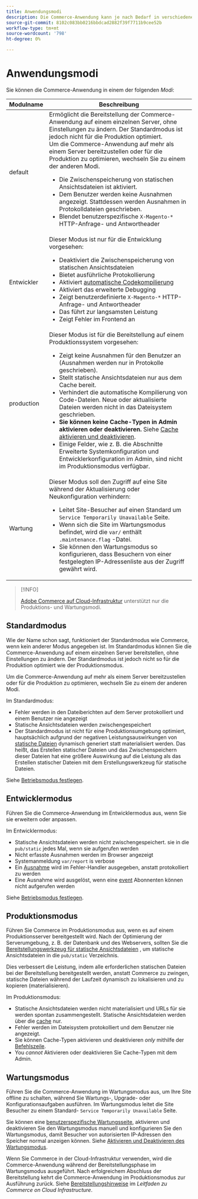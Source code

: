 ```yaml
---
title: Anwendungsmodi
description: Die Commerce-Anwendung kann je nach Bedarf in verschiedenen Modi eingesetzt werden. Zeigen Sie eine detaillierte Liste der verfügbaren Anwendungsmodi an.
source-git-commit: 8102c083bb0216bbdcad2882f39f7711b9cee52b
workflow-type: tm+mt
source-wordcount: '798'
ht-degree: 0%

---
```



# Anwendungsmodi

Sie können die Commerce-Anwendung in einem der folgenden _Modi_:

| Modulname | Beschreibung |
| ----------- | ----------- |
| default | Ermöglicht die Bereitstellung der Commerce-Anwendung auf einem einzelnen Server, ohne Einstellungen zu ändern. Der Standardmodus ist jedoch nicht für die Produktion optimiert.<br>Um die Commerce-Anwendung auf mehr als einem Server bereitzustellen oder für die Produktion zu optimieren, wechseln Sie zu einem der anderen Modi.<ul><li>Die Zwischenspeicherung von statischen Ansichtsdateien ist aktiviert.</li><li>Dem Benutzer werden keine Ausnahmen angezeigt. Stattdessen werden Ausnahmen in Protokolldateien geschrieben.</li><li>Blendet benutzerspezifische `X-Magento-*` HTTP-Anfrage- und Antwortheader</li></ul> |
| Entwickler | Dieser Modus ist nur für die Entwicklung vorgesehen:<ul><li>Deaktiviert die Zwischenspeicherung von statischen Ansichtsdateien</li><li>Bietet ausführliche Protokollierung</li><li>Aktiviert [automatische Codekompilierung](../cli/code-compiler.md)</li><li>Aktiviert das erweiterte Debugging</li><li>Zeigt benutzerdefinierte `X-Magento-*` HTTP-Anfrage- und Antwortheader</li><li>Das führt zur langsamsten Leistung</li><li>Zeigt Fehler im Frontend an</li></ul> |
| production | Dieser Modus ist für die Bereitstellung auf einem Produktionssystem vorgesehen:<ul><li>Zeigt keine Ausnahmen für den Benutzer an (Ausnahmen werden nur in Protokolle geschrieben).</li><li>Stellt statische Ansichtsdateien nur aus dem Cache bereit.</li><li>Verhindert die automatische Kompilierung von Code-Dateien. Neue oder aktualisierte Dateien werden nicht in das Dateisystem geschrieben.</li><li>**Sie können keine Cache-Typen in Admin aktivieren oder deaktivieren.** Siehe [Cache aktivieren und deaktivieren](../cli/manage-cache.md#enable-or-disable-cache-types).</li><li>Einige Felder, wie z. B. die Abschnitte Erweiterte Systemkonfiguration und Entwicklerkonfiguration im Admin, sind nicht im Produktionsmodus verfügbar.</li></ul> |
| Wartung | Dieser Modus soll den Zugriff auf eine Site während der Aktualisierung oder Neukonfiguration verhindern:<ul><li>Leitet Site-Besucher auf einen Standard um `Service Temporarily Unavailable` Seite.</li><li>Wenn sich die Site im Wartungsmodus befindet, wird die `var/` enthält `.maintenance.flag` -Datei.</li><li>Sie können den Wartungsmodus so konfigurieren, dass Besuchern von einer festgelegten IP-Adressenliste aus der Zugriff gewährt wird.</li></ul> |

>[!INFO]
>
>[Adobe Commerce auf Cloud-Infrastruktur](https://experienceleague.adobe.com/docs/commerce-cloud-service/user-guide/overview.html) unterstützt nur die Produktions- und Wartungsmodi.

## Standardmodus

Wie der Name schon sagt, funktioniert der Standardmodus wie Commerce, wenn kein anderer Modus angegeben ist. Im Standardmodus können Sie die Commerce-Anwendung auf einem einzelnen Server bereitstellen, ohne Einstellungen zu ändern. Der Standardmodus ist jedoch nicht so für die Produktion optimiert wie der Produktionsmodus.

Um die Commerce-Anwendung auf mehr als einem Server bereitzustellen oder für die Produktion zu optimieren, wechseln Sie zu einem der anderen Modi.

Im Standardmodus:

- Fehler werden in den Dateiberichten auf dem Server protokolliert und einem Benutzer nie angezeigt
- Statische Ansichtsdateien werden zwischengespeichert
- Der Standardmodus ist nicht für eine Produktionsumgebung optimiert, hauptsächlich aufgrund der negativen Leistungsauswirkungen von [statische Dateien](https://glossary.magento.com/static-files) dynamisch generiert statt materialisiert werden. Das heißt, das Erstellen statischer Dateien und das Zwischenspeichern dieser Dateien hat eine größere Auswirkung auf die Leistung als das Erstellen statischer Dateien mit dem Erstellungswerkzeug für statische Dateien.

Siehe [Betriebsmodus festlegen](../cli/set-mode.md).

## Entwicklermodus

Führen Sie die Commerce-Anwendung im Entwicklermodus aus, wenn Sie sie erweitern oder anpassen.

Im Entwicklermodus:

- Statische Ansichtsdateien werden nicht zwischengespeichert. sie in die `pub/static` jedes Mal, wenn sie aufgerufen werden
- Nicht erfasste Ausnahmen werden im Browser angezeigt
- Systemanmeldung `var/report` is verbose
- Ein [Ausnahme](https://glossary.magento.com/exception) wird im Fehler-Handler ausgegeben, anstatt protokolliert zu werden
- Eine Ausnahme wird ausgelöst, wenn eine [event](https://glossary.magento.com/event) Abonnenten können nicht aufgerufen werden

Siehe [Betriebsmodus festlegen](../cli/set-mode.md).

## Produktionsmodus

Führen Sie Commerce im Produktionsmodus aus, wenn es auf einem Produktionsserver bereitgestellt wird. Nach der Optimierung der Serverumgebung, z. B. der Datenbank und des Webservers, sollten Sie die [Bereitstellungswerkzeug für statische Ansichtsdateien](../cli/static-view-file-deployment.md) , um statische Ansichtsdateien in die `pub/static` Verzeichnis.

Dies verbessert die Leistung, indem alle erforderlichen statischen Dateien bei der Bereitstellung bereitgestellt werden, anstatt Commerce zu zwingen, statische Dateien während der Laufzeit dynamisch zu lokalisieren und zu kopieren (materialisieren).

Im Produktionsmodus:

- Statische Ansichtsdateien werden nicht materialisiert und URLs für sie werden spontan zusammengestellt. Statische Ansichtsdateien werden über die [cache](https://glossary.magento.com/cache) nur.
- Fehler werden im Dateisystem protokolliert und dem Benutzer nie angezeigt.
- Sie können Cache-Typen aktivieren und deaktivieren _only_ mithilfe der [Befehlszeile](../cli/manage-cache.md#config-cli-subcommands-cache-en).
- You _cannot_ Aktivieren oder deaktivieren Sie Cache-Typen mit dem Admin.

## Wartungsmodus

Führen Sie die Commerce-Anwendung im Wartungsmodus aus, um Ihre Site offline zu schalten, während Sie Wartungs-, Upgrade- oder Konfigurationsaufgaben ausführen. Im Wartungsmodus leitet die Site Besucher zu einem Standard- `Service Temporarily Unavailable` Seite.

Sie können eine [benutzerspezifische Wartungsseite](../../upgrade/troubleshooting/maintenance-mode-options.md), aktivieren und deaktivieren Sie den Wartungsmodus manuell und konfigurieren Sie den Wartungsmodus, damit Besucher von autorisierten IP-Adressen den Speicher normal anzeigen können. Siehe [Aktivieren und Deaktivieren des Wartungsmodus](../../installation/tutorials/maintenance-mode.md).

Wenn Sie Commerce in der Cloud-Infrastruktur verwenden, wird die Commerce-Anwendung während der Bereitstellungsphase im Wartungsmodus ausgeführt. Nach erfolgreichem Abschluss der Bereitstellung kehrt die Commerce-Anwendung im Produktionsmodus zur Ausführung zurück. Siehe [Bereitstellungshinweise](https://experienceleague.adobe.com/docs/commerce-cloud-service/user-guide/develop/deploy/best-practices.html#phase-5%3A-deployment-hooks) im _Leitfaden zu Commerce on Cloud Infrastructure_.
